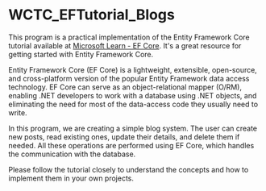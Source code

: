 # WCTC_EFTutorial_Blogs

This program is a practical implementation of the Entity Framework Core tutorial available at [Microsoft Learn - EF Core](https://learn.microsoft.com/en-us/ef/core/get-started/overview/first-app).  It's a great resource for getting started with Entity Framework Core.

Entity Framework Core (EF Core) is a lightweight, extensible, open-source, and cross-platform version of the popular Entity Framework data access technology. EF Core can serve as an object-relational mapper (O/RM), enabling .NET developers to work with a database using .NET objects, and eliminating the need for most of the data-access code they usually need to write.

In this program, we are creating a simple blog system. The user can create new posts, read existing ones, update their details, and delete them if needed. All these operations are performed using EF Core, which handles the communication with the database.

Please follow the tutorial closely to understand the concepts and how to implement them in your own projects.

